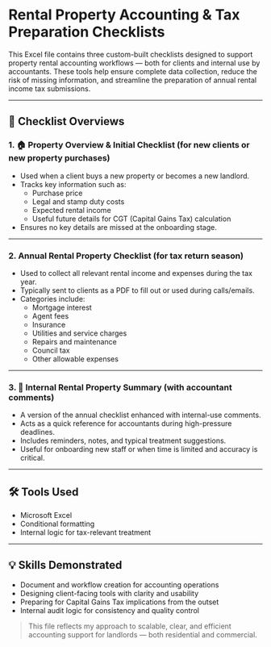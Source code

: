 # Rental Property Accounting & Tax Preparation Checklists

This Excel file contains three custom-built checklists designed to support property rental accounting workflows — both for clients and internal use by accountants. These tools help ensure complete data collection, reduce the risk of missing information, and streamline the preparation of annual rental income tax submissions.

---

## 📁 Checklist Overviews

### 1. 🏠 Property Overview & Initial Checklist (for new clients or new property purchases)

- Used when a client buys a new property or becomes a new landlord.
- Tracks key information such as:
  - Purchase price
  - Legal and stamp duty costs
  - Expected rental income
  - Useful future details for CGT (Capital Gains Tax) calculation
- Ensures no key details are missed at the onboarding stage.

---

### 2. Annual Rental Property Checklist (for tax return season)

- Used to collect all relevant rental income and expenses during the tax year.
- Typically sent to clients as a PDF to fill out or used during calls/emails.
- Categories include:
  - Mortgage interest
  - Agent fees
  - Insurance
  - Utilities and service charges
  - Repairs and maintenance
  - Council tax
  - Other allowable expenses

---

### 3. 🧠 Internal Rental Property Summary (with accountant comments)

- A version of the annual checklist enhanced with internal-use comments.
- Acts as a quick reference for accountants during high-pressure deadlines.
- Includes reminders, notes, and typical treatment suggestions.
- Useful for onboarding new staff or when time is limited and accuracy is critical.

---

## 🛠️ Tools Used

- Microsoft Excel 
- Conditional formatting
- Internal logic for tax-relevant treatment

---

## 💡 Skills Demonstrated

- Document and workflow creation for accounting operations
- Designing client-facing tools with clarity and usability
- Preparing for Capital Gains Tax implications from the outset
- Internal audit logic for consistency and quality control

> This file reflects my approach to scalable, clear, and efficient accounting support for landlords — both residential and commercial.
